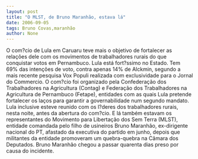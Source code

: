 ```yaml
---
layout: post
title: "O MLST, de Bruno Maranhão, estava lá"
date: 2006-09-05
tags: Bruno Covas,maranhão
author: None
---
```

O com?cio de Lula em Caruaru teve mais o objetivo de fortalecer as relações dele com os movimentos de trabalhadores rurais do que conquistar votos em Pernambuco.
Lula está fort?ssimo no Estado. Tem 69% das intenções de voto, contra apenas 14% de Alckmin, segundo a mais recente pesquisa Vox Populi realizada com exclusividade para o Jornal do Commercio.
O com?cio foi organizado pela Confederação dos Trabalhadores na Agricultura (Contag) e Federação dos Trabalhadores na Agricultura de Pernambuco (Fetape), entidades com as quais Lula pretende fortalecer os laços para garantir a governabilidade num segundo mandato.
Lula inclusive esteve reunido com os l?deres dos trabalhadores rurais, nesta noite, antes da abertura do com?cio.
E lá também estavam os representantes do Movimento para Libertação dos Sem Terra (MLST), entidade&nbsp;comandada pelo filho de usineiros Bruno Maranhão, ex-dirigente nacional do PT, afastado da executiva do partido em junho, depois que militantes da entidade promoveram um quebra-quebra na Câmara dos Deputados.
Bruno Maranhão chegou a passar quarenta dias preso por causa do incidente. 